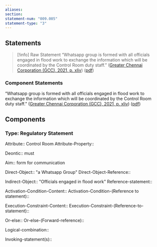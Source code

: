 ```yaml
---
aliases: 
section: 
statement-num: "009.005"
statement-type: "3"
---
```

## Statements 
> [!info] Raw Statement
> “Whatsapp group is formed with all officials engaged in flood work to exchange the information which will be coordinated by the Control Room duty staff.” ([Greater Chennai Corporation (GCC), 2021, p. xliv](zotero://select/library/items/AZZSXLC8)) ([pdf](zotero://open-pdf/library/items/ZWDYK52D?page=44&annotation=GATU3QFJ)) 
> 

### Component Statements
“Whatsapp group is formed with all officials engaged in flood work to exchange the information which will be coordinated by the Control Room duty staff.” ([Greater Chennai Corporation (GCC), 2021, p. xliv](zotero://select/library/items/AZZSXLC8)) ([pdf](zotero://open-pdf/library/items/ZWDYK52D?page=44&annotation=GATU3QFJ)) 
## Components
### Type: Regulatory Statement
Attribute:: Control Room
Attribute-Property::

Deontic:: must

Aim:: form for communication

Direct-Object:: "a Whatsapp Group"
Direct-Object-Reference:: 

Indirect-Object:: "Officials engaged in flood work"
	Reference-statement::

Activation-Condition-Content::
	Activation-Condition-(Reference to statement)::

Execution-Constraint-Content::
	Execution-Constraint-(Reference-to-statement)::

Or-else::
	Or-else-(Forward-reference)::

Logical-combination::

Invoking-statement(s)::